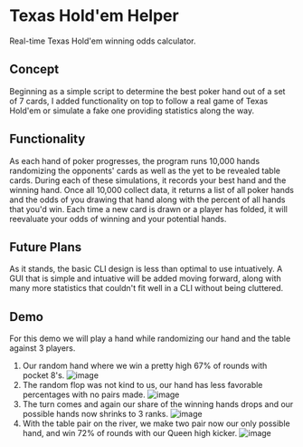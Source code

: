 # Texas Hold'em Helper
Real-time Texas Hold'em winning odds calculator.

## Concept
Beginning as a simple script to determine the best poker hand out of a set of 7 cards, I added functionality on top to follow a real game of Texas Hold'em or simulate a fake one providing statistics along the way. 

## Functionality
As each hand of poker progresses, the program runs 10,000 hands randomizing the opponents' cards as well as the yet to be revealed table cards. During each of these simulations, it records your best hand and the winning hand. Once all 10,000 collect data, it returns a list of all poker hands and the odds of you drawing that hand along with the percent of all hands that you'd win. Each time a new card is drawn or a player has folded, it will reevaluate your odds of winning and your potential hands.

## Future Plans
As it stands, the basic CLI design is less than optimal to use intuatively. A GUI that is simple and intuative will be added moving forward, along with many more statistics that couldn't fit well in a CLI without being cluttered. 

## Demo
For this demo we will play a hand while randomizing our hand and the table against 3 players.
1. Our random hand where we win a pretty high 67% of rounds with pocket 8's.
![image](https://user-images.githubusercontent.com/24580466/173734948-5d53f48c-dfaa-4c17-a7d8-562c3b42682d.png)
2. The random flop was not kind to us, our hand has less favorable percentages with no pairs made.
![image](https://user-images.githubusercontent.com/24580466/173734991-cda96883-86af-40e6-bc51-398ce013bb24.png)
3. The turn comes and again our share of the winning hands drops and our possible hands now shrinks to 3 ranks.
![image](https://user-images.githubusercontent.com/24580466/173735046-e4f17143-00d7-48ac-854e-198785a0ec61.png)
4. With the table pair on the river, we make two pair now our only possible hand, and win 72% of rounds with our Queen high kicker.
![image](https://user-images.githubusercontent.com/24580466/173735085-c825b2ea-da3e-4e4d-b307-4c9e3eda495f.png)
